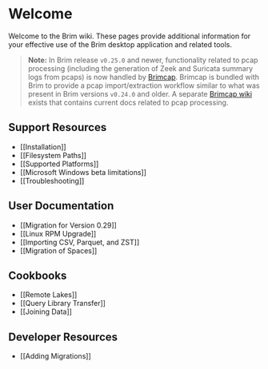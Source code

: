 # Welcome

Welcome to the Brim wiki. These pages provide additional information for your
effective use of the Brim desktop application and related tools.

> **Note:** In Brim release `v0.25.0` and newer, functionality related to
> pcap processing (including the generation of Zeek and Suricata summary logs
> from pcaps) is now handled by [Brimcap](https://github.com/brimdata/brimcap).
> Brimcap is bundled with Brim to provide a pcap import/extraction workflow
> similar to what was present in Brim versions `v0.24.0` and older. A separate
> [Brimcap wiki](https://github.com/brimdata/brimcap/wiki) exists that contains
> current docs related to pcap processing.

## Support Resources

- [[Installation]]
- [[Filesystem Paths]]
- [[Supported Platforms]]
- [[Microsoft Windows beta limitations]]
- [[Troubleshooting]]

## User Documentation

- [[Migration for Version 0.29]]
- [[Linux RPM Upgrade]]
- [[Importing CSV, Parquet, and ZST]]
- [[Migration of Spaces]]

## Cookbooks

- [[Remote Lakes]]
- [[Query Library Transfer]]
- [[Joining Data]]

## Developer Resources

- [[Adding Migrations]]
